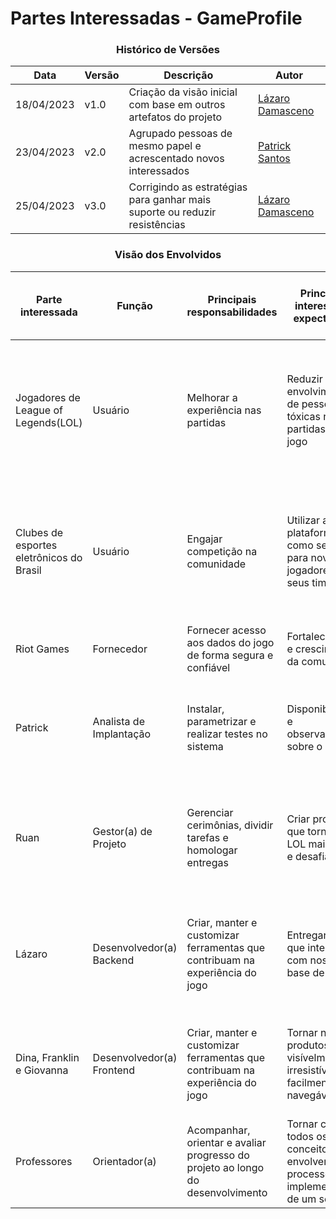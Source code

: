 # Partes Interessadas - GameProfile

<div align="center">

### Histórico de Versões
| Data | Versão |Descrição| Autor
|--|--|--|--|
| 18/04/2023 | v1.0 | Criação da visão inicial com base em outros artefatos do projeto | [Lázaro Damasceno](https://github.com/LazaroDamasceno)|
| 23/04/2023 | v2.0 | Agrupado pessoas de mesmo papel e acrescentado novos interessados | [Patrick Santos](https://github.com/patrickmf)|
| 25/04/2023 | v3.0 | Corrigindo as estratégias para ganhar mais suporte ou reduzir resistências | [Lázaro Damasceno](https://github.com/LazaroDamasceno)|  
</div>

<div align="center">

### Visão dos Envolvidos
|Parte interessada|Função	|Principais responsabilidades	|Principais interesses e expectativas	|Poder na empresa	|Interesse no projeto	|Estratégias para ganhar mais suporte ou reduzir resistências|
|--|--|--|--|--|--|--|
| Jogadores de League of Legends(LOL)	|	Usuário	| Melhorar a experiência nas partidas	| Reduzir o envolvimento de pessoas tóxicas nas partidas do jogo	| 1-Muito baixo |	5-Muito Alto	| Participar de pesquisas de interesse; Receber, prioritariamente, aviso das novidades; Participar de testes de implementações beta |
|Clubes de esportes eletrônicos do Brasil | Usuário | Engajar competição na comunidade	| Utilizar a plataforma como seleção para novos jogadores de seus times	| 1-Muito baixo	| 3-Médio	| Participar de pesquisas de interesse; Receber, prioritariamente, aviso das novidades; Participar de testes de implementações beta |
|Riot Games | Fornecedor	| Fornecer acesso aos dados do jogo de forma segura e confiável	| Fortalecimento e crescimento da comunidade | 2-Baixo | 2-Baixo | Conectar conta Riot no Login/cadastro |
|Patrick | Analista de Implantação |	Instalar, parametrizar e realizar testes no sistema |	Disponibilidade e observabilidade sobre o sistema	 |3-Médio	| 4-Alto |	Buscar mais envolvimento com a stack; Receber bônus por bom desempenho; Receber elogios públicos |
|Ruan | Gestor(a) de Projeto	| Gerenciar cerimônias, dividir tarefas e homologar entregas | Criar produtos que tornem o LOL mais justo e desafiador | 5-Muito Alto | 4-Alto | Interagir com os envolvidos e documentar decisões; Receber bônus por bom desempenho; Receber elogios públicos |
|Lázaro	|	Desenvolvedor(a) Backend	| Criar, manter e customizar ferramentas que contribuam na experiência do jogo	| Entregar APIs que interajam com nossa base de dados	| 4-Alto	| 4-Alto	| Entender melhor o produto e seus requisitos; Receber bônus por bom desempenho; Receber elogios públicos|
|Dina, Franklin e Giovanna | Desenvolvedor(a) Frontend	| Criar, manter e customizar ferramentas que contribuam na experiência do jogo	| Tornar nossos produtos visívelmente irresistíveis e facilmente navegáveis	| 4-Alto	| 4-Alto	| Melhorar a integração e consumo das APIs; Receber bônus por bom desempenho; Receber elogios públicos|
|Professores | Orientador(a)	| Acompanhar, orientar e avaliar progresso do projeto ao longo do desenvolvimento | Tornar claro todos os conceitos que envolvem o processo de implementação de um software | 3-Médio | 3-Médio |	Feedback continuo|


